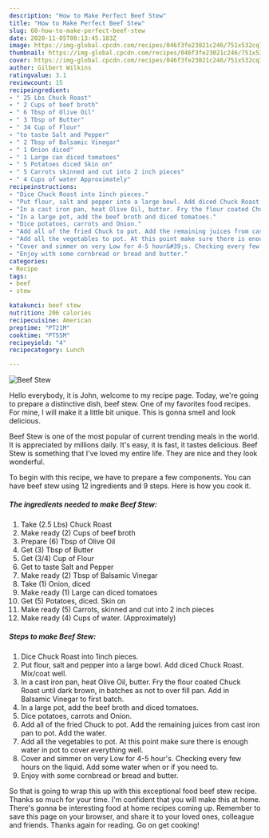 ```yaml
---
description: "How to Make Perfect Beef Stew"
title: "How to Make Perfect Beef Stew"
slug: 60-how-to-make-perfect-beef-stew
date: 2020-11-05T08:13:45.183Z
image: https://img-global.cpcdn.com/recipes/046f3fe23021c246/751x532cq70/beef-stew-recipe-main-photo.jpg
thumbnail: https://img-global.cpcdn.com/recipes/046f3fe23021c246/751x532cq70/beef-stew-recipe-main-photo.jpg
cover: https://img-global.cpcdn.com/recipes/046f3fe23021c246/751x532cq70/beef-stew-recipe-main-photo.jpg
author: Gilbert Wilkins
ratingvalue: 3.1
reviewcount: 15
recipeingredient:
- " 25 Lbs Chuck Roast"
- " 2 Cups of beef broth"
- " 6 Tbsp of Olive Oil"
- " 3 Tbsp of Butter"
- " 34 Cup of Flour"
- "to taste Salt and Pepper"
- " 2 Tbsp of Balsamic Vinegar"
- " 1 Onion diced"
- " 1 Large can diced tomatoes"
- " 5 Potatoes diced Skin on"
- " 5 Carrots skinned and cut into 2 inch pieces"
- " 4 Cups of water Approximately"
recipeinstructions:
- "Dice Chuck Roast into 1inch pieces."
- "Put flour, salt and pepper into a large bowl. Add diced Chuck Roast. Mix/coat well."
- "In a cast iron pan, heat Olive Oil, butter. Fry the flour coated Chuck Roast until dark brown, in batches as not to over fill pan. Add in Balsamic Vinegar to first batch."
- "In a large pot, add the beef broth and diced tomatoes."
- "Dice potatoes, carrots and Onion."
- "Add all of the fried Chuck to pot. Add the remaining juices from cast iron pan to pot. Add the water."
- "Add all the vegetables to pot. At this point make sure there is enough water in pot to cover everything well."
- "Cover and simmer on very Low for 4-5 hour&#39;s. Checking every few hours on the liquid. Add some water when or if you need to."
- "Enjoy with some cornbread or bread and butter."
categories:
- Recipe
tags:
- beef
- stew

katakunci: beef stew 
nutrition: 206 calories
recipecuisine: American
preptime: "PT21M"
cooktime: "PT55M"
recipeyield: "4"
recipecategory: Lunch

---
```



![Beef Stew](https://img-global.cpcdn.com/recipes/046f3fe23021c246/751x532cq70/beef-stew-recipe-main-photo.jpg)

Hello everybody, it is John, welcome to my recipe page. Today, we're going to prepare a distinctive dish, beef stew. One of my favorites food recipes. For mine, I will make it a little bit unique. This is gonna smell and look delicious.

Beef Stew is one of the most popular of current trending meals in the world. It is appreciated by millions daily. It's easy, it is fast, it tastes delicious. Beef Stew is something that I've loved my entire life. They are nice and they look wonderful.




To begin with this recipe, we have to prepare a few components. You can have beef stew using 12 ingredients and 9 steps. Here is how you cook it.

<!--inarticleads1-->

##### The ingredients needed to make Beef Stew:

1. Take  (2.5 Lbs) Chuck Roast
1. Make ready  (2) Cups of beef broth
1. Prepare  (6) Tbsp of Olive Oil
1. Get  (3) Tbsp of Butter
1. Get  (3/4) Cup of Flour
1. Get to taste Salt and Pepper
1. Make ready  (2) Tbsp of Balsamic Vinegar
1. Take  (1) Onion, diced
1. Make ready  (1) Large can diced tomatoes
1. Get  (5) Potatoes, diced. Skin on
1. Make ready  (5) Carrots, skinned and cut into 2 inch pieces
1. Make ready  (4) Cups of water. (Approximately)




<!--inarticleads2-->

##### Steps to make Beef Stew:

1. Dice Chuck Roast into 1inch pieces.
1. Put flour, salt and pepper into a large bowl. Add diced Chuck Roast. Mix/coat well.
1. In a cast iron pan, heat Olive Oil, butter. Fry the flour coated Chuck Roast until dark brown, in batches as not to over fill pan. Add in Balsamic Vinegar to first batch.
1. In a large pot, add the beef broth and diced tomatoes.
1. Dice potatoes, carrots and Onion.
1. Add all of the fried Chuck to pot. Add the remaining juices from cast iron pan to pot. Add the water.
1. Add all the vegetables to pot. At this point make sure there is enough water in pot to cover everything well.
1. Cover and simmer on very Low for 4-5 hour&#39;s. Checking every few hours on the liquid. Add some water when or if you need to.
1. Enjoy with some cornbread or bread and butter.




So that is going to wrap this up with this exceptional food beef stew recipe. Thanks so much for your time. I'm confident that you will make this at home. There's gonna be interesting food at home recipes coming up. Remember to save this page on your browser, and share it to your loved ones, colleague and friends. Thanks again for reading. Go on get cooking!
